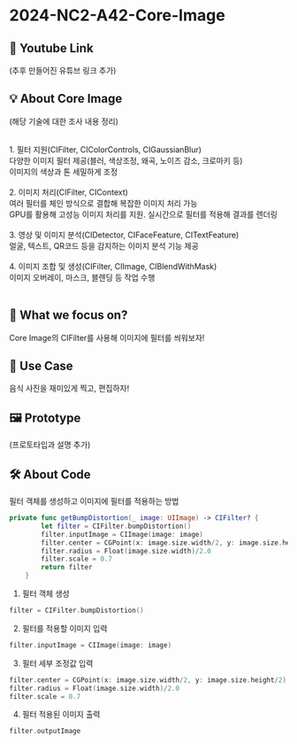 # 2024-NC2-A42-Core-Image
## 🎥 Youtube Link
(추후 만들어진 유튜브 링크 추가)

## 💡 About Core Image
(해당 기술에 대한 조사 내용 정리)

<br/>
1. 필터 지원(CIFilter, CIColorControls, CIGaussianBlur) <br/>
다양한 이미지 필터 제공(블러, 색상조정, 왜곡, 노이즈 감소, 크로마키 등) <br/>
이미지의 색상과 톤 세밀하게 조정<br/>
<br/>
2. 이미지 처리(CIFilter, CIContext) <br/>
여러 필터를 체인 방식으로 결합해 복잡한 이미지 처리 가능 <br/>
GPU를 활용해 고성능 이미지 처리를 지원. 실시간으로 필터를 적용해 결과를 렌더링 <br/>
<br/>
3. 영상 및 이미지 분석(CIDetector, CIFaceFeature, CITextFeature) <br/>
얼굴, 텍스트, QR코드 등을 감지하는 이미지 분석 기능 제공 <br/>
<br/>
4. 이미지 조합 및 생성(CIFilter, CIImage, CIBlendWithMask) <br/>
이미지 오버레이, 마스크, 블렌딩 등 작업 수행 <br/>
<br/>


## 🎯 What we focus on?
Core Image의 CIFilter를 사용해 이미지에 필터를 씌워보자!

## 💼 Use Case
음식 사진을 재미있게 찍고, 편집하자!

## 🖼️ Prototype
(프로토타입과 설명 추가)

## 🛠️ About Code
필터 객체를 생성하고 이미지에 필터를 적용하는 방법 <br/>

```swift
private func getBumpDistortion(_ image: UIImage) -> CIFilter? {
        let filter = CIFilter.bumpDistortion()
        filter.inputImage = CIImage(image: image)
        filter.center = CGPoint(x: image.size.width/2, y: image.size.height/2)
        filter.radius = Float(image.size.width)/2.0
        filter.scale = 0.7
        return filter
    }
```

1. 필터 객체 생성
```swift
filter = CIFilter.bumpDistortion()
```

2. 필터를 적용할 이미지 입력
```swift
filter.inputImage = CIImage(image: image)
```

3. 필터 세부 조정값 입력
```swift
filter.center = CGPoint(x: image.size.width/2, y: image.size.height/2)
filter.radius = Float(image.size.width)/2.0
filter.scale = 0.7
```

4. 필터 적용된 이미지 출력
```swift
filter.outputImage
```





